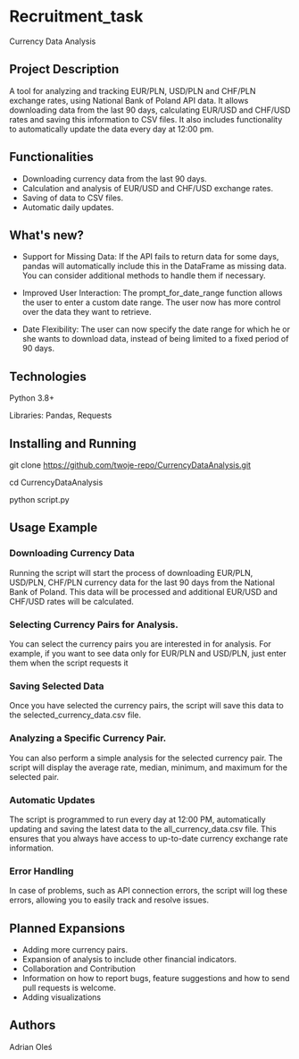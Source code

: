 # Recruitment_task
Currency Data Analysis

## Project Description
A tool for analyzing and tracking EUR/PLN, USD/PLN and CHF/PLN exchange rates, using National Bank of Poland API data. It allows downloading data from the last 90 days, calculating EUR/USD and CHF/USD rates and saving this information to CSV files. It also includes functionality to automatically update the data every day at 12:00 pm.

## Functionalities
- Downloading currency data from the last 90 days.
- Calculation and analysis of EUR/USD and CHF/USD exchange rates.
- Saving of data to CSV files.
- Automatic daily updates.

## What's new?

- Support for Missing Data: If the API fails to return data for some days, pandas will automatically include this in the DataFrame as missing data. You can consider additional methods to handle them if necessary.

- Improved User Interaction: The prompt_for_date_range function allows the user to enter a custom date range. The user now has more control over the data they want to retrieve.

- Date Flexibility: The user can now specify the date range for which he or she wants to download data, instead of being limited to a fixed period of 90 days.
## Technologies
Python 3.8+

Libraries: Pandas, Requests
## Installing and Running
git clone https://github.com/twoje-repo/CurrencyDataAnalysis.git

cd CurrencyDataAnalysis

python script.py
## Usage Example
### Downloading Currency Data

Running the script will start the process of downloading EUR/PLN, USD/PLN, CHF/PLN currency data for the last 90 days from the National Bank of Poland. This data will be processed and additional EUR/USD and CHF/USD rates will be calculated.

### Selecting Currency Pairs for Analysis.

You can select the currency pairs you are interested in for analysis. For example, if you want to see data only for EUR/PLN and USD/PLN, just enter them when the script requests it

### Saving Selected Data
Once you have selected the currency pairs, the script will save this data to the selected_currency_data.csv file.

### Analyzing a Specific Currency Pair.
You can also perform a simple analysis for the selected currency pair. The script will display the average rate, median, minimum, and maximum for the selected pair.

### Automatic Updates
The script is programmed to run every day at 12:00 PM, automatically updating and saving the latest data to the all_currency_data.csv file. This ensures that you always have access to up-to-date currency exchange rate information.

### Error Handling
In case of problems, such as API connection errors, the script will log these errors, allowing you to easily track and resolve issues.


## Planned Expansions
- Adding more currency pairs.
- Expansion of analysis to include other financial indicators.
- Collaboration and Contribution
- Information on how to report bugs, feature suggestions and how to send pull requests is welcome.
- Adding visualizations



## Authors 
Adrian Oleś
